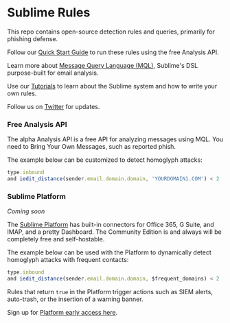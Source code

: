 # Sublime Rules
This repo contains open-source detection rules and queries, primarily for phishing defense.

Follow our [Quick Start Guide](https://docs.sublimesecurity.com/quick-start) to run these rules using the free Analysis API.

Learn more about [Message Query Language (MQL)](https://dev.docs.sublimesecurity.com/docs/message-query-language), Sublime's DSL purpose-built for email analysis.

Use our [Tutorials](https://dev.docs.sublimesecurity.com/docs/tutorials) to learn about the Sublime system and how to write your own rules.

Follow us on [Twitter](https://twitter.com/sublime_sec) for updates.

### Free Analysis API

The alpha Analysis API is a free API for analyzing messages using MQL. You need to Bring Your Own Messages, such as reported phish. 

The example below can be customized to detect homoglyph attacks:
```javascript
type.inbound
and iedit_distance(sender.email.domain.domain, 'YOURDOMAIN1.COM') < 2
```

### Sublime Platform
_Coming soon_

The [Sublime Platform](https://dev.sublimesecurity.com/products/platform/) has built-in connectors for Office 365, G Suite, and IMAP, and a pretty Dashboard. The Community Edition is and always will be completely free and self-hostable.

The example below can be used with the Platform to dynamically detect homoglyph attacks with frequent contacts:
```javascript
type.inbound
and iedit_distance(sender.email.domain.domain, $frequent_domains) < 2
```

Rules that return `true` in the Platform trigger actions such as SIEM alerts, auto-trash, or the insertion of a warning banner.

Sign up for [Platform early access here](https://dev.sublimesecurity.com/products/platform/).
